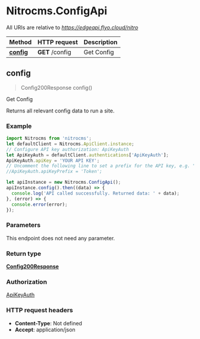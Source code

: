 # Nitrocms.ConfigApi

All URIs are relative to *https://edgeapi.flyo.cloud/nitro*

Method | HTTP request | Description
------------- | ------------- | -------------
[**config**](ConfigApi.md#config) | **GET** /config | Get Config



## config

> Config200Response config()

Get Config

Returns all relevant config data to run a site.

### Example

```javascript
import Nitrocms from 'nitrocms';
let defaultClient = Nitrocms.ApiClient.instance;
// Configure API key authorization: ApiKeyAuth
let ApiKeyAuth = defaultClient.authentications['ApiKeyAuth'];
ApiKeyAuth.apiKey = 'YOUR API KEY';
// Uncomment the following line to set a prefix for the API key, e.g. "Token" (defaults to null)
//ApiKeyAuth.apiKeyPrefix = 'Token';

let apiInstance = new Nitrocms.ConfigApi();
apiInstance.config().then((data) => {
  console.log('API called successfully. Returned data: ' + data);
}, (error) => {
  console.error(error);
});

```

### Parameters

This endpoint does not need any parameter.

### Return type

[**Config200Response**](Config200Response.md)

### Authorization

[ApiKeyAuth](../README.md#ApiKeyAuth)

### HTTP request headers

- **Content-Type**: Not defined
- **Accept**: application/json


